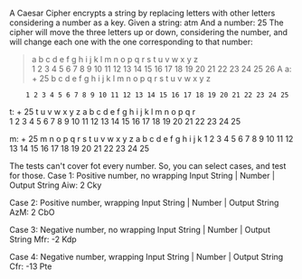 A Caesar Cipher encrypts a string by replacing letters
with other letters considering a number as a key.
Given a string: atm
And a number: 25
The cipher will move the three letters up or down,
considering the number, and will change each one with
the one corresponding to that number:

> a b c d e f g h i j k l m n o p q r s t u v w x y z  
> 1 2 3 4 5 6 7 8 9 10 11 12 13 14 15 16 17 18 19 20 21 22 23 24 25 26
> A
> a: + 25 b c d e f g h i j k l m n o p q r s t u v w x y z

        1 2 3 4 5 6 7 8 9 10 11 12 13 14 15 16 17 18 19 20 21 22 23 24 25

t: + 25 t u v w x y z a b c d e f g h i j k l m n o p q r  
 1 2 3 4 5 6 7 8 9 10 11 12 13 14 15 16 17 18 19 20 21 22 23 24 25

m: + 25 m n o p q r s t u v w x y z a b c d e f g h i j k
1 2 3 4 5 6 7 8 9 10 11 12 13 14 15 16 17 18 19 20 21 22 23 24 25

The tests can't cover fot every number. So, you can select cases, and
test for those.
Case 1: Positive number, no wrapping
Input String | Number | Output String
Aiw: 2 Cky

Case 2: Positive number, wrapping
Input String | Number | Output String
AzM: 2 CbO

Case 3: Negative number, no wrapping
Input String | Number | Output String
Mfr: -2 Kdp

Case 4: Negative number, wrapping
Input String | Number | Output String
Cfr: -13 Pte

